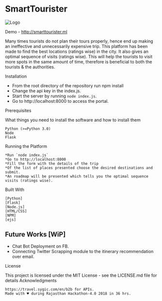 # SmartTourister
![Logo](https://raw.githubusercontent.com/salil-gtm/SmartTourister/master/logo.png)

Demo - http://smarttourister.ml

Many times tourists do not plan their tours properly, hence end up making an ineffective and unnecessarily expensive trip.
This platform has been made to find the best locations (ratings wise) in the city.
It also gives an optimal sequence of visits (ratings wise). This will help the tourists to visit more spots in the same amount of
time, therefore is beneficial to both the tourists & the authorities.



Installation

  * From the root directory of the repository run npm install
  * Change the api key in the index.js.
  * Start the server by running `node index.js`.
  * Go to http://localhost:8000 to access the portal.

Prerequisites

What things you need to install the software and how to install them

    Python (>=Python 3.0)
    Node
    Flask

Running the Platform

    *Run `node index.js`
    *Go to http://localhost:8000 
    *Fill the form with the details of the trip
    *Of the list of places presented choose the desired destinations and submit.
    *An roadmap will be presented which tells you the optimal sequence visits (ratings wise).


Built With

    [Python]
    [Flask]
    [Node.js]
    [HTML/CSS]
    [NPM]
    [ejs]

## Future Works [WiP]
* Chat Bot Deployment on FB.
* Connecting Twitter Scrapping module to the itinerary recommendation over email.

License

This project is licensed under the MIT License - see the LICENSE.md file for details
Acknowledgments

    https://travel.sygic.com/en/b2b for APIs.
    Made with ♥ during Rajasthan Hackathon-4.0 2018 in 36 hrs.
